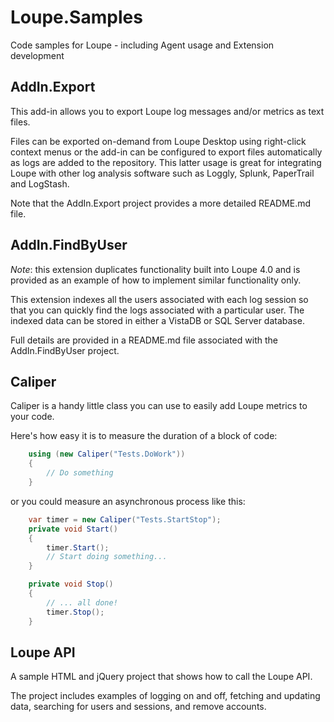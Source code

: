 Loupe.Samples
=============

Code samples for Loupe - including Agent usage and Extension development

AddIn.Export
------------
This add-in allows you to export Loupe log messages and/or metrics as text files.

Files can be exported on-demand from Loupe Desktop using right-click context menus
or the add-in can be configured to export files automatically as logs are added
to the repository.  This latter usage is great for integrating Loupe with other
log analysis software such as Loggly, Splunk, PaperTrail and LogStash.

Note that the AddIn.Export project provides a more detailed README.md file.

AddIn.FindByUser
----------------
*Note*: this extension duplicates functionality built into Loupe 4.0 and is provided
as an example of how to implement similar functionality only.

This extension indexes all the users associated with each log session so that you
can quickly find the logs associated with a particular user.  The indexed data can
be stored in either a VistaDB or SQL Server database.  

Full details are provided in a README.md file associated with the AddIn.FindByUser project.

Caliper
--------
Caliper is a handy little class you can use to easily add Loupe metrics to your code.

Here's how easy it is to measure the duration of a block of code:

```C#
    using (new Caliper("Tests.DoWork"))
    {
        // Do something
    }
```

or you could measure an asynchronous process like this:

```C#
    var timer = new Caliper("Tests.StartStop");
    private void Start()
    {
        timer.Start();
        // Start doing something...
    }

    private void Stop()
    {
        // ... all done!
        timer.Stop();
    }
```

Loupe API
---------
A sample HTML and jQuery project that shows how to call the Loupe API.

The project includes examples of logging on and off, fetching and
updating data, searching for users and sessions, and remove accounts.